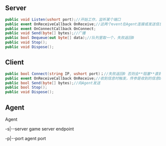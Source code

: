 ## Server
```c#
public void Listen(ushort port);//开始工作，监听某个端口
public event OnReceiveCallback OnReceive;//这两个event在Agent连接或发送信息时触发
public event OnConnectCallback OnConnect;
public void Send(byte[] bytes);//广播
public bool Dequeue(out byte[] data);//队列里取一个，失败返回0
public void Stop();
public void Dispose();
```

## Client

```c#
public bool Connect(string IP, ushort port)；//失败返回0 否则会**阻塞**直到连接成功并返回1（也有可能一直阻塞）
public event OnReceiveCallback OnReceive;//收到信息时触发，传参是收到的信息bytes[]
public bool Send(byte[] bytes);//向Agent发送
public bool Stop();
public void Dispose();
```

## Agent

Agent 

-s|--server game server endpoint

-p|--port agent port

